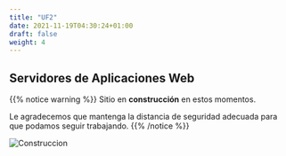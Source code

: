```yaml
---
title: "UF2"
date: 2021-11-19T04:30:24+01:00
draft: false
weight: 4
---
```


## Servidores de Aplicaciones Web

{{% notice warning %}}
Sitio en **construcción** en estos momentos. 

Le agradecemos que mantenga la distancia de seguridad adecuada para que podamos seguir trabajando.
{{% /notice %}}

![Construccion](https://octodex.github.com/images/manufacturetocat.png?height=500px "En construccion")